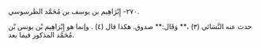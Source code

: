٢٧٠- إِبْرَاهِيم بن يوسف بن مُحَمَّد الطرسوسي.

حدث عنه النَّسَائي (٣) ،** وَقَال:** صدوق. هكذا قال (٤) . وإنما هو إِبْرَاهِيم بْن يونس بْن مُحَمَّد المذكور فيما بعد.